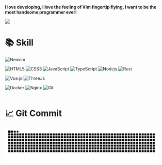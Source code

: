 <b>I love developing, I love the feeling of Vim fingertip flying, I want to be the most handsome programmer ever!</b>

<img src="https://github-readme-stats-eight-theta.vercel.app/api/top-langs/?username=xiaoliyooo&layout=compact&langs_count=8&theme=algolia"/>

#  📚 Skill
![Neovim](https://img.shields.io/badge/-Neovim-019733?style=flat-square&logo=neovim&logoColor=white)

![HTML5](https://img.shields.io/badge/-HTML5-E34F26?style=flat-square&logo=html5&logoColor=white)
![CSS3](https://img.shields.io/badge/-CSS3-1572B6?style=flat-square&logo=css3)
![JavaScript](https://img.shields.io/badge/-JavaScript-%23F7DF1C?style=flat-square&logo=javascript&logoColor=000000&labelColor=%23F7DF1C&color=%23FFCE5A)
![TypeScript](https://img.shields.io/badge/-TypeScript-007ACC?style=flat-square&logo=typescript&logoColor=white)
![Nodejs](https://img.shields.io/badge/-Nodejs-339933?style=flat-square&logo=Node.js&logoColor=white)
![Rust](https://img.shields.io/badge/-Rust-000000?style=flat-square&logo=Rust&logoColor=white)

![Vue.js](https://img.shields.io/badge/-Vue.js-%232c3e50?style=flat-square&logo=vuedotjs)
![ThreeJs](https://img.shields.io/badge/-ThreeJs-000000?style=flat-square&logo=threedotjs)

![Docker](https://img.shields.io/badge/-Docker-2496ED?style=flat-square&logo=docker&logoColor=white)
![Nginx](https://img.shields.io/badge/-Nginx-009639?style=flat-square&logo=nginx&logoColor=white)
![Git](https://img.shields.io/badge/-Git-F05032?style=flat-square&logo=git&logoColor=white)
<br><br>
#  📈 Git Commit
<img src="https://github.com/18845778092/18845778092/blob/output/github-contribution-grid-snake.svg" />
